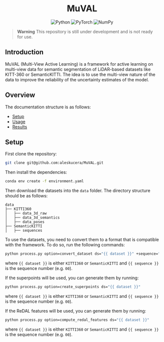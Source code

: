 <h1 align="center">MuVAL</h1>

<p align="center">
<img src="https://img.shields.io/badge/Python-14354C?style=for-the-badge&logo=python&logoColor=white" alt="Python"/>
<img src="https://img.shields.io/badge/PyTorch-%23EE4C2C.svg?style=for-the-badge&logo=PyTorch&logoColor=white" alt="PyTorch"/>
<img src="https://img.shields.io/badge/numpy-%23013243.svg?style=for-the-badge&logo=numpy&logoColor=white" alt="NumPy"/>
</p>

> **Warning**
> This repository is still under development and is not ready for use.

## Introduction

MuVAL (Multi-View Active Learning) is a framework for active learning on multi-view data for semantic segmentation of
LiDAR-based datasets like KITT-360 or SemanticKITTI. The idea is to use the multi-view nature of the data to improve
the reliability of the uncertainty estimates of the model.

## Overview

The documentation structure is as follows:

- [Setup](#setup)
- [Usage](#usage)
- [Results](#results)

## Setup

First clone the repository:

```bash
git clone git@github.com:aleskucera/MuVAL.git
```

Then install the dependencies:

```bash
conda env create -f environment.yaml
```

Then download the datasets into the `data` folder. The directory structure should be as follows:

```
data
├── KITTI360
│   ├── data_3d_raw
│   ├── data_3d_semantics
│   ├── data_poses
├── SemanticKITTI
│   ├── sequences
```

To use the datasets, you need to convert them to a format that is compatible with the framework. To do so, run the
following commands:

```bash
python process.py option=convert_dataset ds="{{ dataset }}" +sequence="{{ sequence }}"
```

where `{{ dataset }}` is either `KITTI360` or `SemanticKITTI` and `{{ sequence }}` is the sequence number (e.g. `00`).

If the superpoints will be used, you can generate them by running:

```bash
python process.py option=create_superpoints ds="{{ dataset }}"
```

where `{{ dataset }}` is either `KITTI360` or `SemanticKITTI` and `{{ sequence }}` is the sequence number (e.g. `00`).

If the ReDAL features will be used, you can generate them by running:

```bash
python process.py option=compute_redal_features ds="{{ dataset }}"
```

where `{{ dataset }}` is either `KITTI360` or `SemanticKITTI` and `{{ sequence }}` is the sequence number (e.g. `00`).




